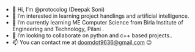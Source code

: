 - 👋 Hi, I’m @protocolog (Deepak Soni)
- 👀 I’m interested in learning project handlings and artificial intelligence. 
- 🌱 I’m currently learning ME Computer Science from Birla Institute of Engineering and Technology, Pilani .
- 💞️ I’m looking to collaborate on python and c++ based projects..
- 📫 You can contact me at doomdot9636@gmail.com 😉

<!---
Enjoy coding and playing chess...❤️
--->
